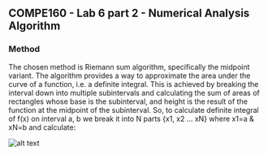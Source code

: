 ## COMPE160 - Lab 6 part 2 - Numerical Analysis Algorithm 

### Method
The chosen method is Riemann sum algorithm, specifically the midpoint variant.
The algorithm provides a way to approximate the area under the curve of a function, i.e. a definite integral. This is achieved by breaking the interval down into multiple subintervals and calculating the sum of areas of rectangles whose base is the subinterval, and height is the result of the function at the midpoint of the subinterval.
So, to calculate definite integral of f(x) on interval a, b we break it into N parts {x1, x2 … xN} where x1=a & xN=b and calculate:

![alt text](http://i.imgur.com/cnHvDqC.png "∫abf(x)dx ~ limN→∞ ∑i=1N f(xi-1/2+xi/2)(xi−xi-1)")

 
